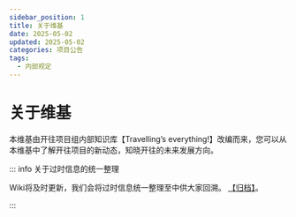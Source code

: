 ```yaml
---
sidebar_position: 1
title: 关于维基
date: 2025-05-02
updated: 2025-05-02
categories: 项目公告
tags:
  - 内部规定
---
```

# 关于维基

本维基由开往项目组内部知识库【Travelling’s everything!】改编而来，您可以从本维基中了解开往项目的新动态，知晓开往的未来发展方向。

::: info 关于过时信息的统一整理

Wiki将及时更新，我们会将过时信息统一整理至中供大家回溯。
 [【归档】](https://www.travellings.cn/archive/)。

:::

